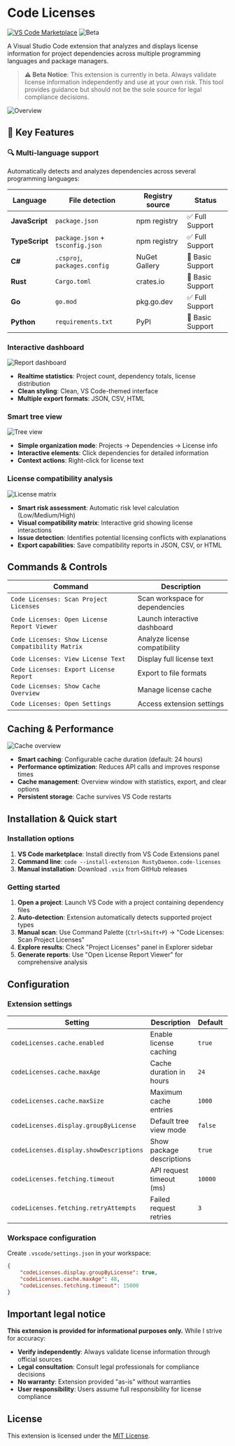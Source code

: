 # Code Licenses

[![VS Code Marketplace](https://img.shields.io/badge/VS%20Code-Marketplace-blue?style=for-the-badge&logo=visual-studio-code)](https://marketplace.visualstudio.com/items?itemName=RustyDaemon.code-licenses)
![Beta](https://img.shields.io/badge/STATUS-BETA-orange?style=for-the-badge)

A Visual Studio Code extension that analyzes and displays license information for project dependencies across multiple programming languages and package managers.

> **⚠️ Beta Notice**: This extension is currently in beta. Always validate license information independently and use at your own risk. This tool provides guidance but should not be the sole source for legal compliance decisions.

![Overview](./docs/images/tree-view.png)

## 🚀 Key Features

### 🔍 Multi-language support

Automatically detects and analyzes dependencies across several programming languages:

| Language       | File detection                   | Registry source | Status           |
| -------------- | -------------------------------- | --------------- | ---------------- |
| **JavaScript** | `package.json`                   | npm registry    | ✅ Full Support  |
| **TypeScript** | `package.json` + `tsconfig.json` | npm registry    | ✅ Full Support  |
| **C#**         | `.csproj`, `packages.config`     | NuGet Gallery   | 🚧 Basic Support |
| **Rust**       | `Cargo.toml`                     | crates.io       | 🚧 Basic Support |
| **Go**         | `go.mod`                         | pkg.go.dev      | ✅ Full Support  |
| **Python**     | `requirements.txt`               | PyPI            | 🚧 Basic Support |

### Interactive dashboard

![Report dashboard](./docs/images/report-dashboard.png)

- **Realtime statistics**: Project count, dependency totals, license distribution
- **Clean styling**: Clean, VS Code-themed interface
- **Multiple export formats**: JSON, CSV, HTML

### Smart tree view

![Tree view](./docs/images/tree-view.png)

- **Simple organization mode**: Projects → Dependencies → License info
- **Interactive elements**: Click dependencies for detailed information
- **Context actions**: Right-click for license text

### License compatibility analysis

![License matrix](./docs/images/compatibility-matrix.png)

- **Smart risk assessment**: Automatic risk level calculation (Low/Medium/High)
- **Visual compatibility matrix**: Interactive grid showing license interactions
- **Issue detection**: Identifies potential licensing conflicts with explanations
- **Export capabilities**: Save compatibility reports in JSON, CSV, or HTML

## Commands & Controls

| Command                                            | Description                     |
| -------------------------------------------------- | ------------------------------- |
| `Code Licenses: Scan Project Licenses`             | Scan workspace for dependencies |
| `Code Licenses: Open License Report Viewer`        | Launch interactive dashboard    |
| `Code Licenses: Show License Compatibility Matrix` | Analyze license compatibility   |
| `Code Licenses: View License Text`                 | Display full license text       |
| `Code Licenses: Export License Report`             | Export to file formats          |
| `Code Licenses: Show Cache Overview`               | Manage license cache            |
| `Code Licenses: Open Settings`                     | Access extension settings       |

## Caching & Performance

![Cache overview](./docs/images/cache-overview.png)

- **Smart caching**: Configurable cache duration (default: 24 hours)
- **Performance optimization**: Reduces API calls and improves response times
- **Cache management**: Overview window with statistics, export, and clear options
- **Persistent storage**: Cache survives VS Code restarts

## Installation & Quick start

### Installation options

1. **VS Code marketplace**: Install directly from VS Code Extensions panel
2. **Command line**: `code --install-extension RustyDaemon.code-licenses`
3. **Manual installation**: Download `.vsix` from GitHub releases

### Getting started

1. **Open a project**: Launch VS Code with a project containing dependency files
2. **Auto-detection**: Extension automatically detects supported project types
3. **Manual scan**: Use Command Palette (`Ctrl+Shift+P`) → "Code Licenses: Scan Project Licenses"
4. **Explore results**: Check "Project Licenses" panel in Explorer sidebar
5. **Generate reports**: Use "Open License Report Viewer" for comprehensive analysis

## Configuration

### Extension settings

| Setting                                 | Description               | Default | Type    |
| --------------------------------------- | ------------------------- | ------- | ------- |
| `codeLicenses.cache.enabled`            | Enable license caching    | `true`  | boolean |
| `codeLicenses.cache.maxAge`             | Cache duration in hours   | `24`    | number  |
| `codeLicenses.cache.maxSize`            | Maximum cache entries     | `1000`  | number  |
| `codeLicenses.display.groupByLicense`   | Default tree view mode    | `false` | boolean |
| `codeLicenses.display.showDescriptions` | Show package descriptions | `true`  | boolean |
| `codeLicenses.fetching.timeout`         | API request timeout (ms)  | `10000` | number  |
| `codeLicenses.fetching.retryAttempts`   | Failed request retries    | `3`     | number  |

### Workspace configuration

Create `.vscode/settings.json` in your workspace:

```json
{
	"codeLicenses.display.groupByLicense": true,
	"codeLicenses.cache.maxAge": 48,
	"codeLicenses.fetching.timeout": 15000
}
```

## Important legal notice

**This extension is provided for informational purposes only.** While I strive for accuracy:

- **Verify independently**: Always validate license information through official sources
- **Legal consultation**: Consult legal professionals for compliance decisions
- **No warranty**: Extension provided "as-is" without warranties
- **User responsibility**: Users assume full responsibility for license compliance

## License

This extension is licensed under the [MIT License](LICENSE).
